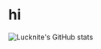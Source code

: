 # hi

![Lucknite's GitHub stats](https://readme-stars.vercel.app/api?username=x1xhlol&count_private=true&hidecontribs&show_icons=true&theme=transparent)
